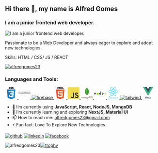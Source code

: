 
## Hi there 👋, my name is Alfred Gomes
### I am a junior frontend web developer.
![I am a junior frontend web developer.](https://arturssmirnovs.github.io/github-profile-readme-generator/images/banner.png)

Passionate to be a Web Developer and always eager to explore and adopt new technologies.

Skills:  HTML / CSS/ JS / REACT 


<p align="left"> <a href="https://github.com/ryo-ma/github-profile-trophy"><img src="https://github-profile-summary-cards.vercel.app/api/cards/profile-details?username=AlfredGomes23&theme=transparent" alt="alfredgomes23" /></a> </p>

<h3 align="left">Languages and Tools:</h3>
<p align="left"> <a href="https://www.w3schools.com/css/" target="_blank" rel="noreferrer"> <img src="https://raw.githubusercontent.com/devicons/devicon/master/icons/css3/css3-original-wordmark.svg" alt="css3" width="40" height="40"/> </a> <a href="https://expressjs.com" target="_blank" rel="noreferrer"> <img src="https://raw.githubusercontent.com/devicons/devicon/master/icons/express/express-original-wordmark.svg" alt="express" width="40" height="40"/> </a> <a href="https://firebase.google.com/" target="_blank" rel="noreferrer"> <img src="https://www.vectorlogo.zone/logos/firebase/firebase-icon.svg" alt="firebase" width="40" height="40"/> </a> <a href="https://www.w3.org/html/" target="_blank" rel="noreferrer"> <img src="https://raw.githubusercontent.com/devicons/devicon/master/icons/html5/html5-original-wordmark.svg" alt="html5" width="40" height="40"/> </a> <a href="https://developer.mozilla.org/en-US/docs/Web/JavaScript" target="_blank" rel="noreferrer"> <img src="https://raw.githubusercontent.com/devicons/devicon/master/icons/javascript/javascript-original.svg" alt="javascript" width="40" height="40"/> </a> <a href="https://www.mongodb.com/" target="_blank" rel="noreferrer"> <img src="https://raw.githubusercontent.com/devicons/devicon/master/icons/mongodb/mongodb-original-wordmark.svg" alt="mongodb" width="40" height="40"/> </a> <a href="https://nodejs.org" target="_blank" rel="noreferrer"> <img src="https://raw.githubusercontent.com/devicons/devicon/master/icons/nodejs/nodejs-original-wordmark.svg" alt="nodejs" width="40" height="40"/> </a> <a href="https://reactjs.org/" target="_blank" rel="noreferrer"> <img src="https://raw.githubusercontent.com/devicons/devicon/master/icons/react/react-original-wordmark.svg" alt="react" width="40" height="40"/> </a> <a href="https://tailwindcss.com/" target="_blank" rel="noreferrer"> <img src="https://www.vectorlogo.zone/logos/tailwindcss/tailwindcss-icon.svg" alt="tailwind" width="40" height="40"/> </a> <a href="https://vuejs.org/" target="_blank" rel="noreferrer"> <img src="https://raw.githubusercontent.com/devicons/devicon/master/icons/vuejs/vuejs-original-wordmark.svg" alt="vuejs" width="40" height="40"/> </a> </p>


- 🌱 I’m currently using **JavaScript, React, NodeJS, MongoDB**
- 🌱 I’m currently learning and exploring **NextJS, Material UI**
- 📫 How to reach me: alfredgomes23@gmail.com 
- ⚡ Fun fact: Love To Explore New Technologies. 


[<img src='https://cdn.jsdelivr.net/npm/simple-icons@3.0.1/icons/github.svg' alt='github' height='40'>](https://github.com/AlfredGomes23)  [<img src='https://cdn.jsdelivr.net/npm/simple-icons@3.0.1/icons/linkedin.svg' alt='linkedin' height='40'>](https://www.linkedin.com/in/alfredgomes23/)  [<img src='https://raw.githubusercontent.com/rahuldkjain/github-profile-readme-generator/master/src/images/icons/Social/facebook.svg' alt='facebook' height='40'>](https://www.facebook.com/alfred23.gomes)  


<p><img align="left" src="https://github-profile-summary-cards.vercel.app/api/cards/repos-per-language?username=AlfredGomes23&theme=transparent" alt="alfredgomes23" /></p>

[![trophy](https://github-profile-trophy.vercel.app/?username=AlfredGomes23)](https://github.com/ryo-ma/github-profile-trophy)



<!-- <a href="https://git.io/streak-stats"><img src="https://github-readme-streak-stats.herokuapp.com?user=AlfredGomes23&theme=transparent&border_radius=5&date_format=j%20M%5B%20Y%5D&exclude_days=Fri%2CSat" alt="GitHub Streak" /></a> -->


<!-- 
<p>&nbsp;<img align="center" src="https://github-profile-summary-cards.vercel.app/api/cards/stats?username=AlfredGomes23&theme=transparent" alt="alfredgomes23" /></p> -->


